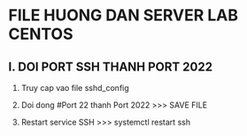 # FILE HUONG DAN SERVER LAB CENTOS

## I. DOI PORT SSH THANH PORT 2022

1. Truy cap vao file sshd_config
[^note]: vi etc/sshd/sshd_config

2. Doi dong #Port 22 thanh Port 2022 >>> SAVE FILE

3. Restart service SSH >>> systemctl restart ssh
